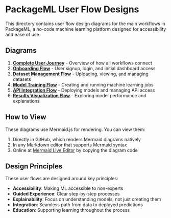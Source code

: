 # PackageML User Flow Designs

This directory contains user flow design diagrams for the main workflows in PackageML, a no-code machine learning platform designed for accessibility and ease of use.

## Diagrams

1. [**Complete User Journey**](1_complete-user-journey.md) - Overview of how all workflows connect
2. [**Onboarding Flow**](2_onboarding-flow.md) - User signup, login, and initial dashboard access
3. [**Dataset Management Flow**](3_dataset-management-flow.md) - Uploading, viewing, and managing datasets
4. [**Model Training Flow**](4_model-training-flow.md) - Creating and running machine learning jobs
5. [**API Integration Flow**](5_api-integration-flow.md) - Deploying models and managing API access
6. [**Results Visualization Flow**](6_results-visualization-flow.md) - Exploring model performance and explanations

## How to View

These diagrams use Mermaid.js for rendering. You can view them:

1. Directly in GitHub, which renders Mermaid diagrams natively
2. In any Markdown editor that supports Mermaid syntax
3. Online at [Mermaid Live Editor](https://mermaid.live/) by copying the diagram code

## Design Principles

These user flows are designed around key principles:

- **Accessibility**: Making ML accessible to non-experts
- **Guided Experience**: Clear step-by-step processes
- **Explainability**: Focus on understanding models, not just creating them
- **Integration**: Seamless path from data to deployed predictions
- **Education**: Supporting learning throughout the process 